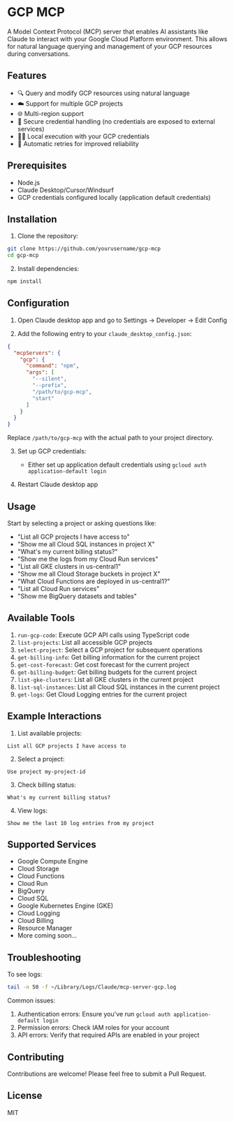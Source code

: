 # GCP MCP

A Model Context Protocol (MCP) server that enables AI assistants like Claude to interact with your Google Cloud Platform environment. This allows for natural language querying and management of your GCP resources during conversations.

## Features

* 🔍 Query and modify GCP resources using natural language
* ☁️ Support for multiple GCP projects
* 🌐 Multi-region support
* 🔐 Secure credential handling (no credentials are exposed to external services)
* 🏃‍♂️ Local execution with your GCP credentials
* 🔄 Automatic retries for improved reliability

## Prerequisites

* Node.js
* Claude Desktop/Cursor/Windsurf
* GCP credentials configured locally (application default credentials)

## Installation

1. Clone the repository:
```bash
git clone https://github.com/yourusername/gcp-mcp
cd gcp-mcp
```

2. Install dependencies:
```bash
npm install
```

## Configuration

1. Open Claude desktop app and go to Settings -> Developer -> Edit Config

2. Add the following entry to your `claude_desktop_config.json`:
```json
{
  "mcpServers": {
    "gcp": {
      "command": "npm",
      "args": [
        "--silent",
        "--prefix",
        "/path/to/gcp-mcp",
        "start"
      ]
    }
  }
}
```

Replace `/path/to/gcp-mcp` with the actual path to your project directory.

3. Set up GCP credentials:
   - Either set up application default credentials using `gcloud auth application-default login`

4. Restart Claude desktop app

## Usage

Start by selecting a project or asking questions like:
* "List all GCP projects I have access to"
* "Show me all Cloud SQL instances in project X"
* "What's my current billing status?"
* "Show me the logs from my Cloud Run services"
* "List all GKE clusters in us-central1"
* "Show me all Cloud Storage buckets in project X"
* "What Cloud Functions are deployed in us-central1?"
* "List all Cloud Run services"
* "Show me BigQuery datasets and tables"

## Available Tools

1. `run-gcp-code`: Execute GCP API calls using TypeScript code
2. `list-projects`: List all accessible GCP projects
3. `select-project`: Select a GCP project for subsequent operations
4. `get-billing-info`: Get billing information for the current project
5. `get-cost-forecast`: Get cost forecast for the current project
6. `get-billing-budget`: Get billing budgets for the current project
7. `list-gke-clusters`: List all GKE clusters in the current project
8. `list-sql-instances`: List all Cloud SQL instances in the current project
9. `get-logs`: Get Cloud Logging entries for the current project

## Example Interactions

1. List available projects:
```
List all GCP projects I have access to
```

2. Select a project:
```
Use project my-project-id
```

3. Check billing status:
```
What's my current billing status?
```

4. View logs:
```
Show me the last 10 log entries from my project
```

## Supported Services

* Google Compute Engine
* Cloud Storage
* Cloud Functions
* Cloud Run
* BigQuery
* Cloud SQL
* Google Kubernetes Engine (GKE)
* Cloud Logging
* Cloud Billing
* Resource Manager
* More coming soon...

## Troubleshooting

To see logs:
```bash
tail -n 50 -f ~/Library/Logs/Claude/mcp-server-gcp.log
```

Common issues:
1. Authentication errors: Ensure you've run `gcloud auth application-default login`
2. Permission errors: Check IAM roles for your account
3. API errors: Verify that required APIs are enabled in your project

## Contributing

Contributions are welcome! Please feel free to submit a Pull Request. 

## License

MIT 